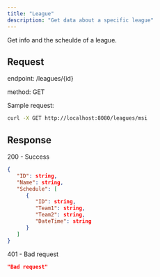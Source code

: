 ```yaml
---
title: "League"
description: "Get data about a specific league"
---
```


Get info and the scheulde of a league.

## Request

endpoint: /leagues/{id}

method: GET

Sample request:

```bash
curl -X GET http://localhost:8080/leagues/msi
```

## Response

200 - Success

```json
{
   "ID": string,
   "Name": string,
   "Schedule": [
      {
         "ID": string,
         "Team1": string,
         "Team2": string,
         "DateTime": string
      }
   ]
}
```

401 - Bad request

```json
"Bad request"
```
